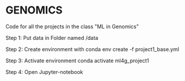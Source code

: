 # GENOMICS
Code for all the projects in the class "ML in Genomics"


Step 1: Put data in Folder named /data

Step 2: Create environment with conda env create -f project1_base.yml

Step 3: Activate environment conda activate ml4g_project1

Step 4: Open Jupyter-notebook

